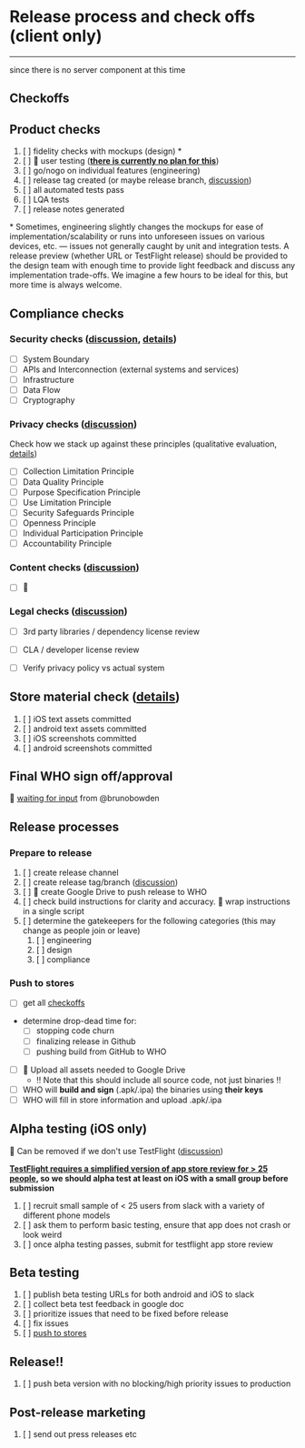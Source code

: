 # Release process and check offs (client only)
______
since there is no server component at this time

## Checkoffs

## Product checks
1. [ ]  fidelity checks with mockups (design) \*
1. [ ]  :construction: user testing (**[there is currently no plan for this](https://github.com/WorldHealthOrganization/app/issues/243)**)
1. [ ]  go/nogo on individual features (engineering)
1. [ ]  release tag created (or maybe release branch, [discussion](https://github.com/WorldHealthOrganization/app/issues/279))
1. [ ]  all automated tests pass
1. [ ]  LQA tests
1. [ ]  release notes generated

\* Sometimes, engineering slightly changes the mockups for ease of implementation/scalability or runs into unforeseen issues on various devices, etc. — issues not generally caught by unit and integration tests. A release preview (whether URL or TestFlight release) should be provided to the design team with enough time to provide light feedback and discuss any implementation trade-offs. We imagine a few hours to be ideal for this, but more time is always welcome.

## Compliance checks
### Security checks ([discussion](https://github.com/WorldHealthOrganization/app/issues/269), [details](release/security_check_details.md))
- [ ] System Boundary
- [ ] APIs and Interconnection (external systems and services)
- [ ] Infrastructure
- [ ] Data Flow
- [ ] Cryptography
### Privacy checks ([discussion](https://github.com/WorldHealthOrganization/app/issues/280))
Check how we stack up against these principles (qualitative evaluation, [details](release/privacy_check_details.md))
- [ ] Collection Limitation Principle
- [ ] Data Quality Principle
- [ ] Purpose Specification Principle
- [ ] Use Limitation Principle
- [ ] Security Safeguards Principle
- [ ] Openness Principle
- [ ] Individual Participation Principle
- [ ] Accountability Principle
### Content checks ([discussion](https://github.com/WorldHealthOrganization/app/issues/327))
- [ ] :construction:
### Legal checks ([discussion](https://github.com/WorldHealthOrganization/app/issues/17))
- [ ] 3rd party libraries / dependency license review
- [ ] CLA / developer license review
- [ ] Verify privacy policy vs actual system


## Store material check ([details](release/store_asset_checks.md))

1. [ ] iOS text assets committed
1. [ ] android text assets committed
1. [ ] iOS screenshots committed
1. [ ] android screenshots committed 

## Final WHO sign off/approval
:construction: [waiting for input](https://github.com/WorldHealthOrganization/app/issues/274) from @brunobowden

## Release processes

### Prepare to release

1. [ ] create release channel
1. [ ] create release tag/branch ([discussion](https://github.com/WorldHealthOrganization/app/issues/279))
1. [ ] :construction: create Google Drive to push release to WHO
1. [ ] check build instructions for clarity and accuracy. :construction: wrap instructions in a single script
1. [ ] determine the gatekeepers for the following categories (this may change as people join or leave)
   1. [ ] engineering
   1. [ ] design
   1. [ ] compliance

### Push to stores

- [ ] get all [checkoffs](#checkoffs)
- determine drop-dead time for:
  - [ ] stopping code churn
  - [ ] finalizing release in Github
  - [ ] pushing build from GitHub to WHO
- [ ] :construction: Upload all assets needed to Google Drive
  - ‼️ Note that this should include all source code, not just binaries ‼️
- [ ] WHO will **build and sign** (.apk/.ipa) the binaries using **their keys**
- [ ] WHO will fill in store information and upload .apk/.ipa

## Alpha testing (iOS only)

:construction: Can be removed if we don't use TestFlight ([discussion](https://github.com/WorldHealthOrganization/app/issues/132))

**[TestFlight requires a simplified version of app store review for > 25 people](https://developer.apple.com/testflight/), so we should alpha test at least on iOS with a small group before submission** 

1. [ ] recruit small sample of < 25 users from slack with a variety of different phone models
1. [ ] ask them to perform basic testing, ensure that app does not crash or look weird
1. [ ] once alpha testing passes, submit for testflight app store review

## Beta testing

1. [ ] publish beta testing URLs for both android and iOS to slack
1. [ ] collect beta test feedback in google doc
1. [ ] prioritize issues that need to be fixed before release
1. [ ] fix issues
1. [ ] [push to stores](#push-to-stores)

## Release!!

1. [ ] push beta version with no blocking/high priority issues to production

## Post-release marketing

1. [ ] send out press releases etc
